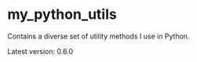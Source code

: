# my_python_utils
Contains a diverse set of utility methods I use in Python.

Latest version: 0.6.0

